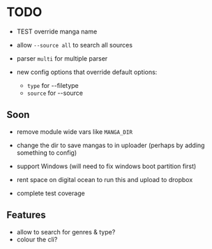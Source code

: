# TODO

- TEST override manga name

- allow `--source all` to search all sources
- parser `multi` for multiple parser

- new config options that override default options:
  - `type` for --filetype
  - `source` for --source

## Soon

- remove module wide vars like `MANGA_DIR`
- change the dir to save mangas to in uploader (perhaps by adding something to config)

- support Windows (will need to fix windows boot partition first)

- rent space on digital ocean to run this and upload to dropbox

- complete test coverage

## Features

- allow to search for genres & type?
- colour the cli?
